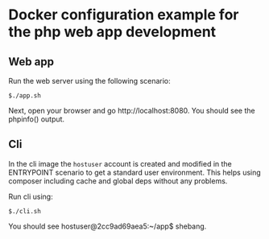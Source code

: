 Docker configuration example for the php web app development
============================================================

Web app
-------

Run the web server using the following scenario:

```
$./app.sh
```

Next, open your browser and go http://localhost:8080. You should see the phpinfo() output.

Cli
---
In the cli image the `hostuser` account is created and modified in the ENTRYPOINT scenario 
to get a standard user environment. This helps using composer including cache and global deps without any problems.

Run cli using:
```
$./cli.sh
```

You should see hostuser@2cc9ad69aea5:~/app$ shebang. 

